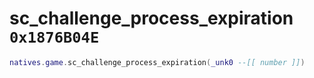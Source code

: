 # sc_challenge_process_expiration `0x1876B04E`

```lua
natives.game.sc_challenge_process_expiration(_unk0 --[[ number ]])
```